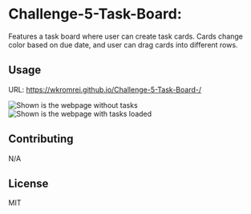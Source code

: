 # Challenge-5-Task-Board:
Features a task board where user can create task cards. Cards change color based on due date, and user can drag cards into different rows. 


## Usage
URL:
https://wkromrei.github.io/Challenge-5-Task-Board-/

![Shown is the webpage without tasks](./Develop/assets/images/Screenshot%202024-04-10%20at%203.00.45 PM.png)
![Shown is the webpage with tasks loaded](./Develop/assets/images/Screenshot%202024-04-10%20at%203.01.28 PM.png)


## Contributing

N/A

## License

MIT

